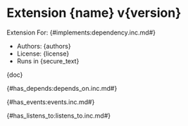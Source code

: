# Extension {name} v{version}

Extension For:
{#implements:dependency.inc.md#}

* Authors: {authors}
* License: {license}
* Runs in {secure_text}

{doc}

{#has_depends:depends_on.inc.md#}

{#has_events:events.inc.md#}

{#has_listens_to:listens_to.inc.md#}
